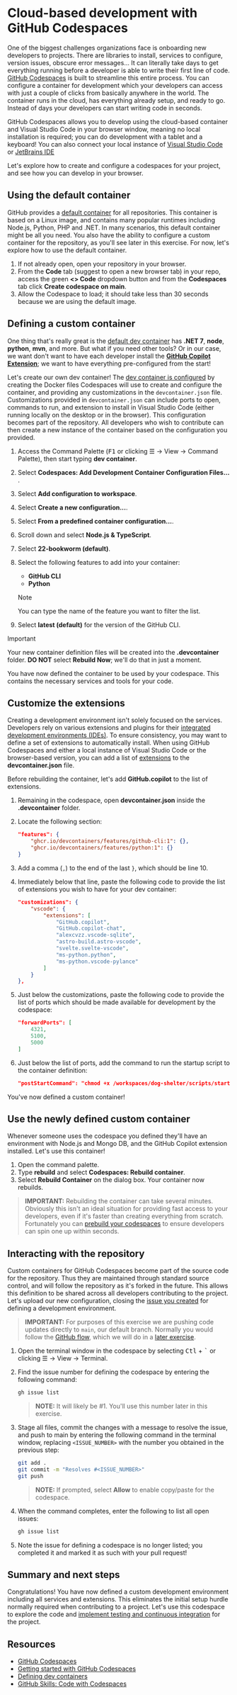 # Cloud-based development with GitHub Codespaces

One of the biggest challenges organizations face is onboarding new developers to projects. There are libraries to install, services to configure, version issues, obscure error messages... It can literally take days to get everything running before a developer is able to write their first line of code. [GitHub Codespaces](https://github.com/features/codespaces) is built to streamline this entire process. You can configure a container for development which your developers can access with just a couple of clicks from basically anywhere in the world. The container runs in the cloud, has everything already setup, and ready to go. Instead of days your developers can start writing code in seconds.

GitHub Codespaces allows you to develop using the cloud-based container and Visual Studio Code in your browser window, meaning no local installation is required; you can do development with a tablet and a keyboard! You can also connect your local instance of [Visual Studio Code](https://docs.github.com/en/codespaces/developing-in-codespaces/using-github-codespaces-in-visual-studio-code) or [JetBrains IDE](https://docs.github.com/en/codespaces/developing-in-codespaces/using-github-codespaces-in-your-jetbrains-ide)

Let's explore how to create and configure a codespaces for your project, and see how you can develop in your browser.

## Using the default container

GitHub provides a [default container](https://docs.github.com/codespaces/setting-up-your-project-for-codespaces/adding-a-dev-container-configuration/introduction-to-dev-containers#using-the-default-dev-container-configuration) for all repositories. This container is based on a Linux image, and contains many popular runtimes including Node.js, Python, PHP and .NET. In many scenarios, this default container might be all you need. You also have the ability to configure a custom container for the repository, as you'll see later in this exercise. For now, let's explore how to use the default container.

1. If not already open, open your repository in your browser.
1. From the **Code** tab (suggest to open a new browser tab) in your repo, access the green **<> Code** dropdown button and from the **Codespaces** tab click **Create codespace on main**.
1. Allow the Codespace to load; it should take less than 30 seconds because we are using the default image.

## Defining a custom container

One thing that's really great is the [default dev container](https://github.com/devcontainers/images/blob/main/src/universal/.devcontainer/Dockerfile) has **.NET 7**, **node**, **python**, **mvn**, and more. But what if you need other tools? Or in our case, we want don't want to have each developer install the **[GitHub Copilot Extension](https://marketplace.visualstudio.com/items?itemName=GitHub.copilot)**; we want to have everything pre-configured from the start!

Let's create our own dev container! The [dev container is configured](https://docs.github.com/codespaces/setting-up-your-project-for-codespaces/adding-a-dev-container-configuration/introduction-to-dev-containers) by creating the Docker files Codespaces will use to create and configure the container, and providing any customizations in the `devcontainer.json` file. Customizations provided in `devcontainer.json` can include ports to open, commands to run, and extension to install in Visual Studio Code (either running locally on the desktop or in the browser). This configuration becomes part of the repository. All developers who wish to contribute can then create a new instance of the container based on the configuration you provided.

1. Access the Command Palette (<kbd>F1</kbd> or clicking ☰ → View → Command Palette), then start typing **dev container**.
1. Select **Codespaces: Add Development Container Configuration Files...** .
2. Select **Add configuration to workspace**.
3. Select **Create a new configuration...**.
4. Select **From a predefined container configuration...**.
5. Scroll down and select **Node.js & TypeScript**.
6. Select **22-bookworm (default)**.
7. Select the following features to add into your container:
    - **GitHub CLI**
    - **Python**

    > [!NOTE]
    > You can type the name of the feature you want to filter the list.

8.  Select **latest (default)** for the version of the GitHub CLI.

> [!IMPORTANT]
> Your new container definition files will be created into the **.devcontainer** folder. **DO NOT** select **Rebuild Now**; we'll do that in just a moment.

You have now defined the container to be used by your codespace. This contains the necessary services and tools for your code.

## Customize the extensions

Creating a development environment isn't solely focused on the services. Developers rely on various extensions and plugins for their [integrated development environments (IDEs)](https://en.wikipedia.org/wiki/Integrated_development_environment). To ensure consistency, you may want to define a set of extensions to automatically install. When using GitHub Codespaces and either a local instance of Visual Studio Code or the browser-based version, you can add a list of [extensions](https://code.visualstudio.com/docs/editor/extension-marketplace) to the **devcontainer.json** file.

Before rebuilding the container, let's add **GitHub.copilot** to the list of extensions.

1. Remaining in the codespace, open **devcontainer.json** inside the **.devcontainer** folder.
2. Locate the following section:

    ```json
    "features": {
		"ghcr.io/devcontainers/features/github-cli:1": {},
		"ghcr.io/devcontainers/features/python:1": {}
	}
    ```

3. Add a comma (`,`) to the end of the last `}`, which should be line 10.
4. Immediately below that line, paste the following code to provide the list of extensions you wish to have for your dev container:

    ```json
    "customizations": {
		"vscode": {
			"extensions": [
				"GitHub.copilot",
				"GitHub.copilot-chat",
				"alexcvzz.vscode-sqlite",
				"astro-build.astro-vscode",
				"svelte.svelte-vscode",
				"ms-python.python",
				"ms-python.vscode-pylance"
			]
		}
	},
    ```

5. Just below the customizations, paste the following code to provide the list of ports which should be made available for development by the codespace:

    ```json
    "forwardPorts": [
		4321,
		5100,
		5000
	]
    ```

6. Just below the list of ports, add the command to run the startup script to the container definition:

    ```json
    "postStartCommand": "chmod +x /workspaces/dog-shelter/scripts/start-app.sh && /workspaces/dog-shelter/scripts/start-app.sh",
    ```

You've now defined a custom container!

## Use the newly defined custom container

Whenever someone uses the codespace you defined they'll have an environment with Node.js and Mongo DB, and the GitHub Copilot extension installed. Let's use this container!

1. Open the command palette.
1. Type **rebuild** and select **Codespaces: Rebuild container**.
1. Select **Rebuild Container** on the dialog box. Your container now rebuilds.

> **IMPORTANT:** Rebuilding the container can take several minutes. Obviously this isn't an ideal situation for providing fast access to your developers, even if it's faster than creating everything from scratch. Fortunately you can [prebuild your codespaces](https://docs.github.com/en/codespaces/prebuilding-your-codespaces) to ensure developers can spin one up within seconds.

## Interacting with the repository

Custom containers for GitHub Codespaces become part of the source code for the repository. Thus they are maintained through standard source control, and will follow the repository as it's forked in the future. This allows this definition to be shared across all developers contributing to the project. Let's upload our new configuration, closing the [issue you created](./2-issues.md) for defining a development environment.

> **IMPORTANT:** For purposes of this exercise we are pushing code updates directly to `main`, our default branch. Normally you would follow the [GitHub flow](https://docs.github.com/en/get-started/quickstart/github-flow), which we will do in a [later exercise](6-github-flow.md).

1. Open the terminal window in the codespace by selecting <kbd>Ctl</kbd> + <kbd>`</kbd> or clicking ☰ → View → Terminal.
1. Find the issue number for defining the codespace by entering the following command:

    ```bash
    gh issue list
    ```

    > **NOTE:** It will likely be #1. You'll use this number later in this exercise.

1. Stage all files, commit the changes with a message to resolve the issue, and push to main by entering the following command in the terminal window, replacing `<ISSUE_NUMBER>` with the number you obtained in the previous step:

    ```bash
    git add .
    git commit -m "Resolves #<ISSUE_NUMBER>"
    git push
    ```

    > **NOTE:** If prompted, select **Allow** to enable copy/paste for the codespace.

1. When the command completes, enter the following to list all open issues:

    ```bash
    gh issue list
    ```

1. Note the issue for defining a codespace is no longer listed; you completed it and marked it as such with your pull request!


## Summary and next steps

Congratulations! You have now defined a custom development environment including all services and extensions. This eliminates the initial setup hurdle normally required when contributing to a project. Let's use this codespace to explore the code and [implement testing and continuous integration](./4-testing.md) for the project.

## Resources

- [GitHub Codespaces](https://github.com/features/codespaces)
- [Getting started with GitHub Codespaces](https://docs.github.com/en/codespaces/overview)
- [Defining dev containers](https://docs.github.com/codespaces/setting-up-your-project-for-codespaces/adding-a-dev-container-configuration/introduction-to-dev-containers)
- [GitHub Skills: Code with Codespaces](https://github.com/skills/code-with-codespaces)
